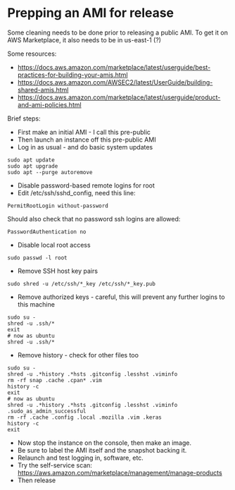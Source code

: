 # Prepping an AMI for release
Some cleaning needs to be done prior to releasing a public AMI.
To get it on AWS Marketplace, it also needs to be in us-east-1 (?)

Some resources:
* https://docs.aws.amazon.com/marketplace/latest/userguide/best-practices-for-building-your-amis.html
* https://docs.aws.amazon.com/AWSEC2/latest/UserGuide/building-shared-amis.html
* https://docs.aws.amazon.com/marketplace/latest/userguide/product-and-ami-policies.html

Brief steps:
- First make an initial AMI - I call this pre-public
- Then launch an instance off this pre-public AMI
- Log in as usual - and do basic system updates
```
sudo apt update
sudo apt upgrade
sudo apt --purge autoremove
```
- Disable password-based remote logins for root
- Edit /etc/ssh/sshd_config, need this line:
```
PermitRootLogin without-password
```
Should also check that no password ssh logins are allowed:
```
PasswordAuthentication no
```
- Disable local root access
```
sudo passwd -l root
```
- Remove SSH host key pairs
```
sudo shred -u /etc/ssh/*_key /etc/ssh/*_key.pub
```
- Remove authorized keys - careful, this will prevent any further logins to this machine
```
sudo su -
shred -u .ssh/*
exit
# now as ubuntu
shred -u .ssh/*
```
- Remove history - check for other files too
```
sudo su -
shred -u .*history .*hsts .gitconfig .lesshst .viminfo
rm -rf snap .cache .cpan* .vim
history -c
exit
# now as ubuntu
shred -u .*history .*hsts .gitconfig .lesshst .viminfo .sudo_as_admin_successful
rm -rf .cache .config .local .mozilla .vim .keras
history -c
exit
```
- Now stop the instance on the console, then make an image.
- Be sure to label the AMI itself and the snapshot backing it.
- Relaunch and test logging in, software, etc.
- Try the self-service scan: https://aws.amazon.com/marketplace/management/manage-products
- Then release

